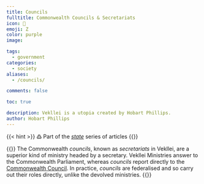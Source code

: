```yaml
---
title: Councils
fulltitle: Commonwealth Councils & Secretariats
icon: 🌸
emoji: Ζ
color: purple
image:

tags:
  - government
categories:
  - society
aliases:
  - /councils/

comments: false

toc: true

description: Vekllei is a utopia created by Hobart Phillips.
author: Hobart Phillips
---
```

{{< hint >}}
߷ Part of the *[state](/state/)* series of articles
{{</hint>}}

{{<hint panel>}}
The Commonwealth *councils*, known as *secretariats* in Vekllei, are a superior kind of ministry headed by a secretary. Vekllei Ministries answer to the Commonwealth Parliament, whereas *councils* report directly to the [Commonwealth Council](/council/). In practice, *councils* are federalised and so carry out their roles directly, unlike the devolved ministries.
{{</hint>}}